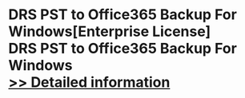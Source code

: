 # DRS PST to Office365 Backup For Windows[Enterprise License]<br />DRS PST to Office365 Backup For Windows<br />[>> Detailed information](https://secure.shareit.com/shareit/product.html?productid=301004979&affiliateid=200057808)